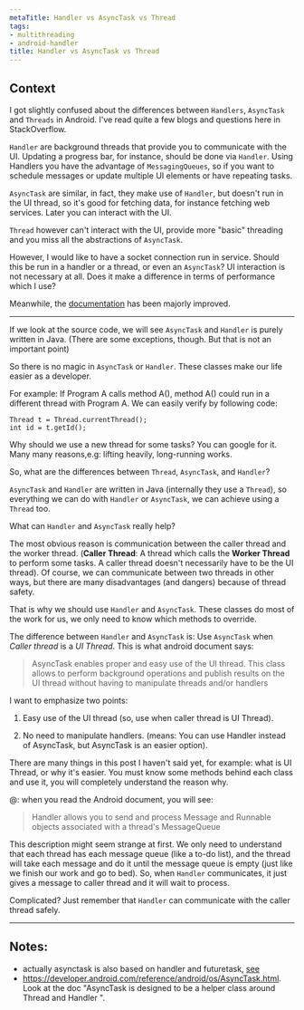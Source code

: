 ```yaml
---
metaTitle: Handler vs AsyncTask vs Thread
tags:
- multithreading
- android-handler
title: Handler vs AsyncTask vs Thread
---
```


## Context

I got slightly confused about the differences between `Handlers`, `AsyncTask` and `Threads` in Android. I've read quite a few blogs and questions here in StackOverflow. 


`Handler` are background threads that provide you to communicate with the UI. Updating a progress bar, for instance, should be done via `Handler`. Using Handlers you have the advantage of `MessagingQueues`, so if you want to schedule messages or update multiple UI elements or have repeating tasks.


`AsyncTask` are similar, in fact, they make use of `Handler`, but doesn't run in the UI thread, so it's good for fetching data, for instance fetching web services. Later you can interact with the UI.


`Thread` however can't interact with the UI, provide more "basic" threading and you miss all the abstractions of `AsyncTask`.


However, I would like to have a socket connection run in service. Should this be run in a handler or a thread, or even an `AsyncTask`? UI interaction is not necessary at all. Does it make a difference in terms of performance which I use?


Meanwhile, the [documentation](https://developer.android.com/reference/android/os/AsyncTask.html) has been majorly improved.



---

If we look at the source code, we will see `AsyncTask` and `Handler` is purely written in Java. (There are some exceptions, though. But that is not an important point)


So there is no magic in `AsyncTask` or `Handler`. These classes make our life easier as a developer.


For example: If Program A calls method A(), method A() could run in a different thread with Program A. We can easily verify by following code:



```
Thread t = Thread.currentThread();    
int id = t.getId();

```

Why should we use a new thread for some tasks? You can google for it. Many many reasons,e.g: lifting heavily, long-running works.


So, what are the differences between `Thread`, `AsyncTask`, and `Handler`?


`AsyncTask` and `Handler` are written in Java (internally they use a `Thread`), so everything we can do with `Handler` or `AsyncTask`, we can achieve using a `Thread` too.


What can `Handler` and `AsyncTask` really help?


The most obvious reason is communication between the caller thread and the worker thread.
(**Caller Thread**: A thread which calls the **Worker Thread** to perform some tasks. A caller thread doesn't necessarily have to be the UI thread). Of course, we can communicate between two threads in other ways, but there are many disadvantages (and dangers) because of thread safety.


That is why we should use `Handler` and `AsyncTask`. These classes do most of the work for us, we only need to know which methods to override.


The difference between `Handler` and `AsyncTask` is: Use `AsyncTask` when *Caller thread* is a *UI Thread*.
This is what android document says:



> 
> AsyncTask enables proper and easy use of the UI thread. This class
>  allows to perform background operations and publish results on the UI
>  thread without having to manipulate threads and/or handlers
> 
> 
> 


I want to emphasize two points:


1) Easy use of the UI thread (so, use when caller thread is UI Thread).


2) No need to manipulate handlers. (means: You can use Handler instead of AsyncTask, but AsyncTask is an easier option).


There are many things in this post I haven't said yet, for example: what is UI Thread, or why it's easier. You must know some methods behind each class and use it, you will completely understand the reason why.


@: when you read the Android document, you will see: 



> 
> Handler allows you to send and process Message and Runnable objects
>  associated with a thread's MessageQueue
> 
> 
> 


This description might seem strange at first. We only need to understand that each thread has each message queue (like a to-do list), and the thread will take each message and do it until the message queue is empty (just like we finish our work and go to bed). So, when `Handler` communicates, it just gives a message to caller thread and it will wait to process. 


Complicated? Just remember that `Handler` can communicate with the caller thread safely.



---

## Notes:

- actually asynctask is also based on handler and futuretask, [see](https://github.com/android/platform_frameworks_base/blob/master/core/java/android/os/AsyncTask.java#L327)
- https://developer.android.com/reference/android/os/AsyncTask.html. Look at the doc "AsyncTask is designed to be a helper class around Thread and Handler ".
